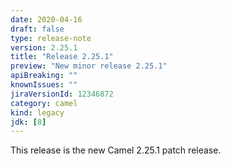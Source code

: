```yaml
---
date: 2020-04-16
draft: false 
type: release-note
version: 2.25.1
title: "Release 2.25.1"
preview: "New minor release 2.25.1"
apiBreaking: ""
knownIssues: ""
jiraVersionId: 12346872
category: camel
kind: legacy
jdk: [8]
---
```


This release is the new Camel 2.25.1 patch release.
